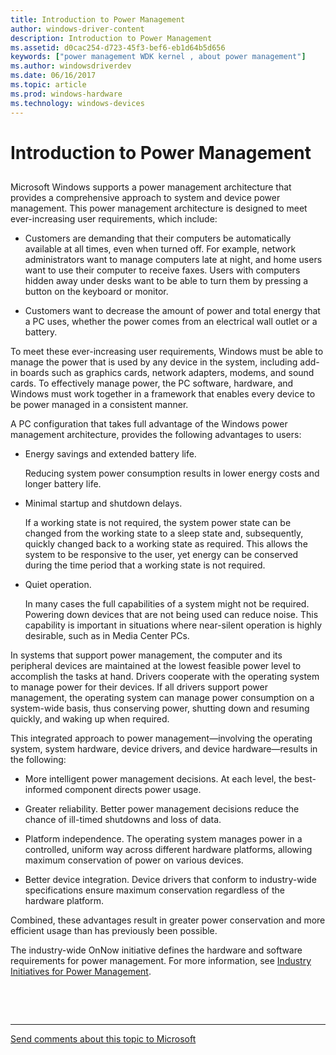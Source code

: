 ```yaml
---
title: Introduction to Power Management
author: windows-driver-content
description: Introduction to Power Management
ms.assetid: d0cac254-d723-45f3-bef6-eb1d64b5d656
keywords: ["power management WDK kernel , about power management"]
ms.author: windowsdriverdev
ms.date: 06/16/2017
ms.topic: article
ms.prod: windows-hardware
ms.technology: windows-devices
---
```


# Introduction to Power Management


## <a href="" id="ddk-introduction-to-power-management-kg"></a>


Microsoft Windows supports a power management architecture that provides a comprehensive approach to system and device power management. This power management architecture is designed to meet ever-increasing user requirements, which include:

-   Customers are demanding that their computers be automatically available at all times, even when turned off. For example, network administrators want to manage computers late at night, and home users want to use their computer to receive faxes. Users with computers hidden away under desks want to be able to turn them by pressing a button on the keyboard or monitor.

-   Customers want to decrease the amount of power and total energy that a PC uses, whether the power comes from an electrical wall outlet or a battery.

To meet these ever-increasing user requirements, Windows must be able to manage the power that is used by any device in the system, including add-in boards such as graphics cards, network adapters, modems, and sound cards. To effectively manage power, the PC software, hardware, and Windows must work together in a framework that enables every device to be power managed in a consistent manner.

A PC configuration that takes full advantage of the Windows power management architecture, provides the following advantages to users:

-   Energy savings and extended battery life.

    Reducing system power consumption results in lower energy costs and longer battery life.

-   Minimal startup and shutdown delays.

    If a working state is not required, the system power state can be changed from the working state to a sleep state and, subsequently, quickly changed back to a working state as required. This allows the system to be responsive to the user, yet energy can be conserved during the time period that a working state is not required.

-   Quiet operation.

    In many cases the full capabilities of a system might not be required. Powering down devices that are not being used can reduce noise. This capability is important in situations where near-silent operation is highly desirable, such as in Media Center PCs.

In systems that support power management, the computer and its peripheral devices are maintained at the lowest feasible power level to accomplish the tasks at hand. Drivers cooperate with the operating system to manage power for their devices. If all drivers support power management, the operating system can manage power consumption on a system-wide basis, thus conserving power, shutting down and resuming quickly, and waking up when required.

This integrated approach to power management—involving the operating system, system hardware, device drivers, and device hardware—results in the following:

-   More intelligent power management decisions. At each level, the best-informed component directs power usage.

-   Greater reliability. Better power management decisions reduce the chance of ill-timed shutdowns and loss of data.

-   Platform independence. The operating system manages power in a controlled, uniform way across different hardware platforms, allowing maximum conservation of power on various devices.

-   Better device integration. Device drivers that conform to industry-wide specifications ensure maximum conservation regardless of the hardware platform.

Combined, these advantages result in greater power conservation and more efficient usage than has previously been possible.

The industry-wide OnNow initiative defines the hardware and software requirements for power management. For more information, see [Industry Initiatives for Power Management](industry-initiatives-for-power-management.md).

 

 


--------------------
[Send comments about this topic to Microsoft](mailto:wsddocfb@microsoft.com?subject=Documentation%20feedback%20%5Bkernel\kernel%5D:%20Introduction%20to%20Power%20Management%20%20RELEASE:%20%286/14/2017%29&body=%0A%0APRIVACY%20STATEMENT%0A%0AWe%20use%20your%20feedback%20to%20improve%20the%20documentation.%20We%20don't%20use%20your%20email%20address%20for%20any%20other%20purpose,%20and%20we'll%20remove%20your%20email%20address%20from%20our%20system%20after%20the%20issue%20that%20you're%20reporting%20is%20fixed.%20While%20we're%20working%20to%20fix%20this%20issue,%20we%20might%20send%20you%20an%20email%20message%20to%20ask%20for%20more%20info.%20Later,%20we%20might%20also%20send%20you%20an%20email%20message%20to%20let%20you%20know%20that%20we've%20addressed%20your%20feedback.%0A%0AFor%20more%20info%20about%20Microsoft's%20privacy%20policy,%20see%20http://privacy.microsoft.com/default.aspx. "Send comments about this topic to Microsoft")


